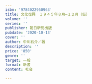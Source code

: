 ```yaml
---
isbn: '9784022950963'
title: 文化復興　１９４５年８月―１２月（仮）
volume: ''
series: ''
publisher: 朝日新聞出版
pubdate: '2020-10-13'
cover: ''
author: 中川右介／著
description: ''
price: '850'
genre: ''
target: 一般
format: 新書
content: 社会

---
```

